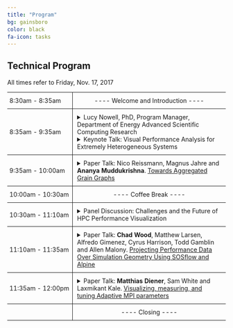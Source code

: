 ```yaml
---
title: "Program"
bg: gainsboro
color: black
fa-icon: tasks
---
```


## Technical Program 

All times refer to Friday, Nov. 17, 2017

<table>
<tr>
<td style="padding: 5px; width: 140px; border-right: 1px solid; border-bottom: 1px solid;"> 8:30am - 8:35am </td>
<td style="padding: 10px; border-bottom: 1px solid; text-align: center;"> ---- Welcome and Introduction ---- </td>
</tr>
<tr>
<td style="padding: 5px; width: 140px; border-right: 1px solid; border-bottom: 1px solid;"> 8:35am - 9:35am </td>
<td style="padding: 10px; border-bottom: 1px solid;"> 
<details>
  <summary>Lucy Nowell, PhD, Program Manager, Department of Energy Advanced Scientific Computing Research</summary>
  <div style="padding: 10px;"><img src="../img/Nowell_Nov2015.jpg" style="float: left; padding-right: 10px;">
  Dr. Lucy Nowell is a Computer Scientist and Program Manager in the Advanced Scientific Computing Research (ASCR) program in the Department of Energy’s Office of Science. Until recently, she managed a research portfolio emphasizing scientific data management, analysis and visualization. A change of assignment has her now focused on reshaping the ASCR Computer Science program to address challenges in the realm of operating and runtime systems and programming models/environments that will result from exponential increases in the complexity of Post Moore Era supercomputers. Previously she served as a Program Director in NSF’s Office of Cyberinfrastructure and as a Program Manager for the Department of Defense, managing projects related to information analysis and visualization. Her MS and PhD in Computer Science are from Virginia Tech. She has a BA and MA in Theatre from the University of Alabama – Tuscaloosa and the MFA from the University of New Orleans. Her own research focused on information visualization for digital libraries and science applications, drawing on her background in visual art and cognitive/perceptual psychology, as well as computer science.</div>
</details>

<details>
  <summary>Keynote Talk: Visual Performance Analysis for Extremely Heterogeneous Systems</summary>
  <div style="padding: 10px;"><em>Extreme heterogeneity</em> is the result of using multiple types of processors, accelerators, memory and storage in a single computing platform or environment that must support an expanding variety of application workflows to meet the needs of increasingly heterogeneous users. Extremely heterogeneous supercomputers are likely be acquired by the ASCR-supported supercomputing facilities as we reach the end of Moore’s Law while still facing rapidly increasing computational and data intensive requirements. The exponential increase in system complexity will make it essential for system administrators and software developers to have new tools that help them understand the behavior of extremely heterogeneous supercomputing environments and the applications that run in them. The vast bandwidth of visual perception makes the combination of visualization and performance analysis essential.</div>
</details>
</td>
</tr>
<tr>
<td style="padding: 5px; width: 140px; border-right: 1px solid; border-bottom: 1px solid;"> 9:35am - 10:00am </td>
<td style="padding: 10px; border-bottom: 1px solid;"> 
<details>
<summary>Paper Talk: Nico Reissmann, Magnus Jahre and <strong>Ananya Muddukrishna</strong>. <a href="pdfs/VPA_2017_reissman.pdf">Towards Aggregated Grain Graphs</a></summary>
<div style="padding: 10px;">Grain graphs simplify OpenMP performance analysis by visualizing performance problems from a fork-join perspective that is familiar to programmers. However, it is tedious to navigate and diagnose problems in large grain graphs with thousands of task and parallel for-loop chunk instances. We present an aggregation method that matches recurring patterns in grain graphs and groups related nodes together, reducing graphs of any size to one root group. The aggregated grain graph is then navigated by progressively uncovering groups and analyzing only those groups that have problems. This enhances productivity by enabling programmers to understand program structure and problems in large grain graphs with less effort than before.  <a href="pdfs/VPA_2017_reissman.pdf">[PDF]</a></div>
</details>
</td>
</tr>
<tr>
<td style="padding: 5px; width: 140px; border-right: 1px solid; border-bottom: 1px solid;"> 10:00am - 10:30am </td>
<td style="padding: 10px; border-bottom: 1px solid; text-align: center"> ---- Coffee Break ---- </td>
</tr>
<tr>
<td style="padding: 5px; width: 140px; border-right: 1px solid; border-bottom: 1px solid;"> 10:30am - 11:10am </td>
<td style="padding: 10px; border-bottom: 1px solid;"> 
<details>
<summary>Panel Discussion: Challenges and the Future of HPC Performance Visualization</summary>
<div style="padding: 10px;">
Panelists:<br/>
<ul style="font-size: 100%;">
<li>Holger Brunst, TU Dresden</li>
<li>Katherine Isaacs, University of Arizona</li>
<li>David Richards, Lawrence Livermore National Laboratory</li>
</ul>
</div>
</details>
</td>
</tr>
<tr>
<td style="padding: 5px; width: 140px; border-right: 1px solid; border-bottom: 1px solid;"> 11:10am - 11:35am </td>
<td style="padding: 10px; border-bottom: 1px solid;"> 
<details>
<summary>Paper Talk: <strong>Chad Wood</strong>, Matthew Larsen, Alfredo Gimenez, Cyrus Harrison, Todd Gamblin and Allen Malony. <a href="pdfs/VPA_2017_wood.pdf">Projecting Performance Data Over Simulation Geometry Using SOSflow and Alpine</a></summary>
<div style="padding: 10px;">The performance of HPC simulation codes is often tied to their simulated domains; e.g., properties of the input decks, boundaries of the underlying meshes, and parallel decomposition of the simulation space. A variety of research efforts have demonstrated the utility of projecting performance data onto the simulation geometry to enable analysis of these kinds of performance problems. However, current methods to do so are largely ad-hoc and limited in terms of extensibility and scalability. Furthermore, few methods enable this projection online, resulting in large storage and processing requirements for offline analysis. We present a general, extensible, and scalable solution for in-situ (online) visualization of performance data projected onto the underlying geometry of simulation codes. Our solution employs the scalable observation system SOSflow with the in-situ visualization framework ALPINE to automatically extract simulation geometry and stream aggregated performance metrics to respective locations within the geometry at runtime. Our system decouples the resources and mechanisms to collect, aggregate, project, and visualize the resulting data, thus mitigating overhead and enabling online analysis at large scales. Furthermore, our method requires minimal user input and modification of existing code, enabling general and widespread adoption.  <a href="pdfs/VPA_2017_wood.pdf">[PDF]</a></div>
</details>
</td>
</tr>
<tr>
<td style="padding: 5px; width: 140px; border-right: 1px solid; border-bottom: 1px solid;"> 11:35am - 12:00pm </td>
<td style="padding: 10px; border-bottom: 1px solid;">
<details>
<summary>Paper Talk: <strong>Matthias Diener</strong>, Sam White and Laxmikant Kale. <a href="pdfs/VPA_2017_diener.pdf">Visualizing, measuring, and tuning Adaptive MPI parameters</a></summary>
<div style="padding: 10px;">Adaptive MPI (AMPI) is an advanced MPI runtime environment that offers several features over traditional MPI runtimes, which can lead to a better utilization of the underlying hardware platform and therefore higher performance. These features are overdecomposition through virtualization, and load balancing via rank migration. Choosing which of these features to use, and finding the optimal parameters for them is a challenging task however, since different applications and systems may require different options. Furthermore, there is a lack of information about the impact of each option. In this paper, we present a new visualization of AMPI in its companion Projections tool, which depicts the operation of an MPI application and details the impact of the different AMPI features on its resource usage. We show how these visualizations can help to improve the efficiency and execution time of an MPI application. Applying optimizations indicated by the performance analysis to two MPI-based applications results in performance improvements of up 18% from overdecomposition and load balancing.  <a href="pdfs/VPA_2017_diener.pdf">[PDF]</a></div>
</details>
</td>
</tr>
<tr>
<td style="padding: 5px; width: 140px; border-right: 1px solid;">  </td>
<td style="padding: 10px; text-align: center;"> ---- Closing ---- </td>
</tr>
</table>
